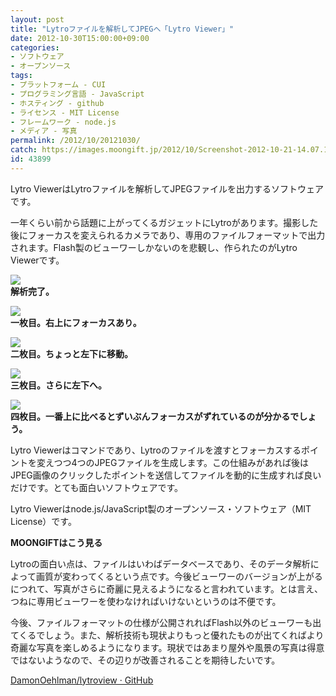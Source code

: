 ```yaml
---
layout: post
title: "Lytroファイルを解析してJPEGへ「Lytro Viewer」"
date: 2012-10-30T15:00:00+09:00
categories:
- ソフトウェア
- オープンソース
tags: 
- プラットフォーム - CUI
- プログラミング言語 - JavaScript
- ホスティング - github
- ライセンス - MIT License
- フレームワーク - node.js
- メディア - 写真
permalink: /2012/10/20121030/
catch: https://images.moongift.jp/2012/10/Screenshot-2012-10-21-14.07.17_thumb.png
id: 43899
---
```

Lytro ViewerはLytroファイルを解析してJPEGファイルを出力するソフトウェアです。

  

一年くらい前から話題に上がってくるガジェットにLytroがあります。撮影した後にフォーカスを変えられるカメラであり、専用のファイルフォーマットで出力されます。Flash製のビューワーしかないのを悲観し、作られたのがLytro Viewerです。

  

[![](https://images.moongift.jp/2012/10/Screenshot-2012-10-21-14.07.49_thumb.png)](https://images.moongift.jp/2012/10/Screenshot-2012-10-21-14.07.49.png)  
**解析完了。**

  

[![](https://images.moongift.jp/2012/10/Screenshot-2012-10-21-14.07.11_thumb.png)](https://images.moongift.jp/2012/10/Screenshot-2012-10-21-14.07.11.png)  
**一枚目。右上にフォーカスあり。**

  

[![](https://images.moongift.jp/2012/10/Screenshot-2012-10-21-14.07.17_thumb.png)](https://images.moongift.jp/2012/10/Screenshot-2012-10-21-14.07.17.png)  
**二枚目。ちょっと左下に移動。**

  

[![](https://images.moongift.jp/2012/10/Screenshot-2012-10-21-14.07.21_thumb.png)](https://images.moongift.jp/2012/10/Screenshot-2012-10-21-14.07.21.png)  
**三枚目。さらに左下へ。**

  

[![](https://images.moongift.jp/2012/10/Screenshot-2012-10-21-14.07.25_thumb.png)](https://images.moongift.jp/2012/10/Screenshot-2012-10-21-14.07.25.png)  
**四枚目。一番上に比べるとずいぶんフォーカスがずれているのが分かるでしょう。**

  

Lytro Viewerはコマンドであり、Lytroのファイルを渡すとフォーカスするポイントを変えつつ4つのJPEGファイルを生成します。この仕組みがあれば後はJPEG画像のクリックしたポイントを送信してファイルを動的に生成すれば良いだけです。とても面白いソフトウェアです。

  

Lytro Viewerはnode.js/JavaScript製のオープンソース・ソフトウェア（MIT License）です。

  
  
  

**MOONGIFTはこう見る**

  

Lytroの面白い点は、ファイルはいわばデータベースであり、そのデータ解析によって画質が変わってくるという点です。今後ビューワーのバージョンが上がるにつれて、写真がさらに奇麗に見えるようになると言われています。とは言え、つねに専用ビューワーを使わなければいけないというのは不便です。

  

今後、ファイルフォーマットの仕様が公開されればFlash以外のビューワーも出てくるでしょう。また、解析技術も現状よりもっと優れたものが出てくればより奇麗な写真を楽しめるようになります。現状ではあまり屋外や風景の写真は得意ではないようなので、その辺りが改善されることを期待したいです。

  

[DamonOehlman/lytroview · GitHub](https://github.com/DamonOehlman/lytroview)

